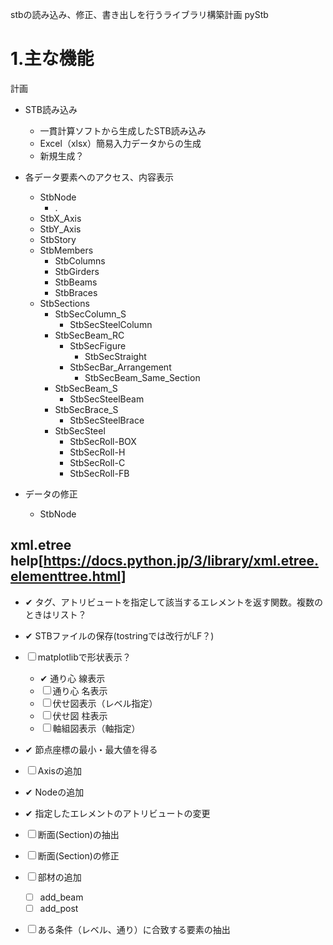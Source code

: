 stbの読み込み、修正、書き出しを行うライブラリ構築計画
pyStb

# 1.主な機能
計画
* STB読み込み
  * 一貫計算ソフトから生成したSTB読み込み
  * Excel（xlsx）簡易入力データからの生成
  * 新規生成？
* 各データ要素へのアクセス、内容表示
  * StbNode
    * .
  * StbX_Axis
  * StbY_Axis
  * StbStory
  * StbMembers
    * StbColumns
    * StbGirders
    * StbBeams
    * StbBraces
  * StbSections
    * StbSecColumn_S
      * StbSecSteelColumn
    * StbSecBeam_RC
      * StbSecFigure
        * StbSecStraight
      * StbSecBar_Arrangement
        * StbSecBeam_Same_Section
    * StbSecBeam_S
      * StbSecSteelBeam
    * StbSecBrace_S
      * StbSecSteelBrace
    * StbSecSteel
      * StbSecRoll-BOX
      * StbSecRoll-H
      * StbSecRoll-C
      * StbSecRoll-FB
      
* データの修正
  * StbNode

xml.etree help[https://docs.python.jp/3/library/xml.etree.elementtree.html]
-----
* ✔ タグ、アトリビュートを指定して該当するエレメントを返す関数。複数のときはリスト？
* ✔ STBファイルの保存(tostringでは改行がLF？)
* ☐ matplotlibで形状表示？
  * ✔ 通り心 線表示
  * ☐ 通り心 名表示
  * ☐ 伏せ図表示（レベル指定）
  * ☐ 伏せ図 柱表示
  * ☐ 軸組図表示（軸指定）
  
* ✔ 節点座標の最小・最大値を得る
* ☐ Axisの追加
* ✔ Nodeの追加
* ✔ 指定したエレメントのアトリビュートの変更
* ☐ 断面(Section)の抽出
* ☐ 断面(Section)の修正
* ☐ 部材の追加
  * ☐ add_beam
  * ☐ add_post
* ☐ ある条件（レベル、通り）に合致する要素の抽出









